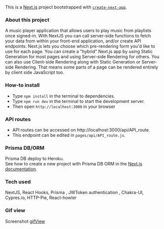 This is a [Next.js](https://nextjs.org/) project bootstrapped with [`create-next-app`](https://github.com/vercel/next.js/tree/canary/packages/create-next-app).

### About this project
A music player application that allows users to play music from playlists once signed-in.
With NextJS you can call server-side functions to fetch your data from within  your front-end 
application, and/or create API endpoints. Next.js lets you choose which pre-rendering form you'd 
like to use for each page. You can create a "hybrid" Next.js app by using Static Generation for 
most pages and using Server-side Rendering for others. You can also use Client-side Rendering 
along with Static Generation or Server-side Rendering. That means some parts of a page can be 
rendered entirely by client side JavaScript too.




###  How-to install

- Type `npm install` in the terminal to dependencies.    
- Type `npm run dev` in the terminal to start the development server.    
- Then open `http://localhost:3000` in  your browser

### API routes

- API routes can be accessed on http://localhost:3000/api/API_route.        
- This endpoint can be edited in `pages/api/API_route.js`.

### Prisma DB/ORM

Prisma DB deploy to Heroku.  
See how to create a new project with Prisma DB ORM in the [Next.js documentation](https://nextjs.org/docs/basic-features/databases/prisma).

### Tech used
NextJS, React Hooks, Prisma , JWToken authentication , Chakra-UI, Cypres.io, HTTP-Pie, React-howler

### Gif view 

Screenshot [gifView](assets/appGIF.gif)
